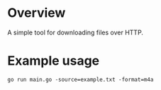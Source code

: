 # Overview

A simple tool for downloading files over HTTP.

# Example usage

```
go run main.go -source=example.txt -format=m4a
```
